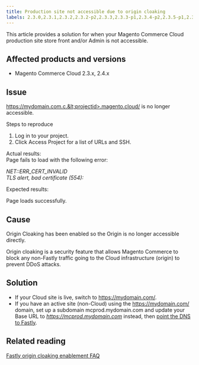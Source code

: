 ```yaml
---
title: Production site not accessible due to origin cloaking
labels: 2.3.0,2.3.1,2.3.2,2.3.2-p2,2.3.3,2.3.3-p1,2.3.4-p2,2.3.5-p1,2.3.5-p2,2.3.6,2.3.6-p1,2.4.0,2.4.0-p1,2.4.1,2.4.1-p1,2.4.2,DNS,Fastly,Magento Commerce Cloud,origin,origin cloaking,production,security,troubleshooting
---
```


This article provides a solution for when your Magento Commerce Cloud production site store front and/or Admin is not accessible.

## Affected products and versions

* Magento Commerce Cloud 2.3.x, 2.4.x

## Issue

https://mydomain.com.c.&lt;projectid>.magento.cloud/ is no longer accessible.

Steps to reproduce

1. Log in to your project.
1. Click Access Project for a list of URLs and SSH.

Actual results:  
Page fails to load with the following error:

_NET::ERR\_CERT\_INVALID_  
_TLS alert, bad certificate (554):_

Expected results:

Page loads successfully.

## Cause

Origin Cloaking has been enabled so the Origin is no longer accessible directly.

Origin cloaking is a security feature that allows Magento Commerce to block any non-Fastly traffic going to the Cloud infrastructure (origin) to prevent DDoS attacks.

## Solution

* If your Cloud site is live, switch to https://mydomain.com/.
* If you have an active site (non-Cloud) using the https://mydomain.com/ domain, set up a subdomain mcprod.mydomain.com  and update your Base URL to _https://mcprod.mydomain.com_ instead, then [point the DNS to Fastly](https://devdocs.magento.com/cloud/cdn/configure-fastly.html#update-dns-configuration-with-development-settings). 

## Related reading

[Fastly origin cloaking enablement FAQ](https://support.magento.com/hc/en-us/articles/360055181631)